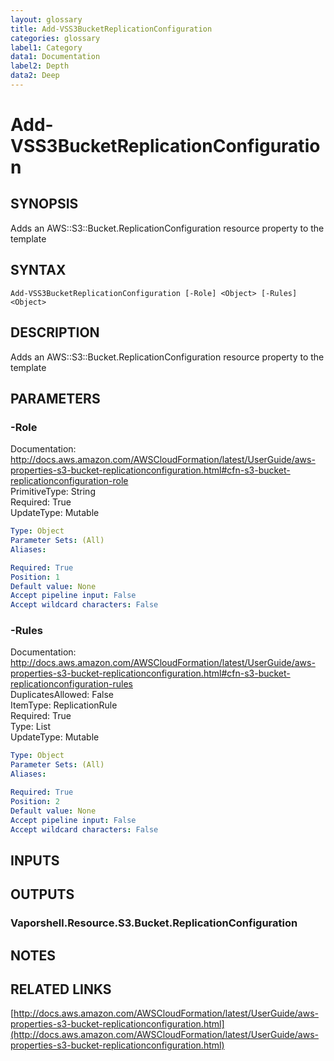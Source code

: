 ```yaml
---
layout: glossary
title: Add-VSS3BucketReplicationConfiguration
categories: glossary
label1: Category
data1: Documentation
label2: Depth
data2: Deep
---
```


# Add-VSS3BucketReplicationConfiguration

## SYNOPSIS
Adds an AWS::S3::Bucket.ReplicationConfiguration resource property to the template

## SYNTAX

```
Add-VSS3BucketReplicationConfiguration [-Role] <Object> [-Rules] <Object>
```

## DESCRIPTION
Adds an AWS::S3::Bucket.ReplicationConfiguration resource property to the template

## PARAMETERS

### -Role
Documentation: http://docs.aws.amazon.com/AWSCloudFormation/latest/UserGuide/aws-properties-s3-bucket-replicationconfiguration.html#cfn-s3-bucket-replicationconfiguration-role    
PrimitiveType: String    
Required: True    
UpdateType: Mutable

```yaml
Type: Object
Parameter Sets: (All)
Aliases: 

Required: True
Position: 1
Default value: None
Accept pipeline input: False
Accept wildcard characters: False
```

### -Rules
Documentation: http://docs.aws.amazon.com/AWSCloudFormation/latest/UserGuide/aws-properties-s3-bucket-replicationconfiguration.html#cfn-s3-bucket-replicationconfiguration-rules    
DuplicatesAllowed: False    
ItemType: ReplicationRule    
Required: True    
Type: List    
UpdateType: Mutable

```yaml
Type: Object
Parameter Sets: (All)
Aliases: 

Required: True
Position: 2
Default value: None
Accept pipeline input: False
Accept wildcard characters: False
```

## INPUTS

## OUTPUTS

### Vaporshell.Resource.S3.Bucket.ReplicationConfiguration

## NOTES

## RELATED LINKS

[http://docs.aws.amazon.com/AWSCloudFormation/latest/UserGuide/aws-properties-s3-bucket-replicationconfiguration.html](http://docs.aws.amazon.com/AWSCloudFormation/latest/UserGuide/aws-properties-s3-bucket-replicationconfiguration.html)

